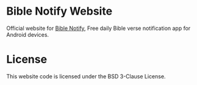# Bible Notify Website

Official website for [Bible Notify](https://github.com/BibleNotify/BibleNotify), Free daily Bible verse notification app for Android devices.


# License

This website code is licensed under the BSD 3-Clause License.